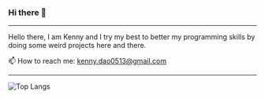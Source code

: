 ### Hi there 👋
---

Hello there, I am Kenny and I try my best to better my programming skills by doing some weird projects here and there.

📫 How to reach me: kenny.dao0513@gmail.com

---

![Top Langs](https://github-readme-stats.vercel.app/api/top-langs/?username=KungFuKennyOG)


